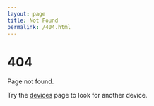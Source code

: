 ```yaml
---
layout: page
title: Not Found
permalink: /404.html
---
```


# 404

Page not found. 

Try the <a href="https://twrp.me/Devices">devices</a> page to look for another device.
